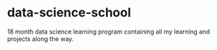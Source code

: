# data-science-school
18 month data science learning program containing all my learning and projects along the way. 
